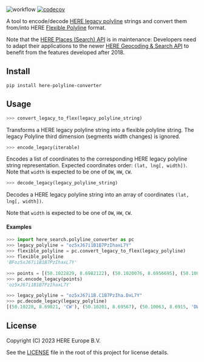 ![workflow][b]
[![codecov][c1]][c2]

A tool to encode/decode [HERE legacy polyline][4] strings and convert them from/into HERE [Flexible Polyline][1] format.

Note that the [HERE Places (Search) API][2] is in maintenance: Developers need to adapt their applications to the newer
[HERE Geocoding & Search API][3] to benefit from the features developed after 2018.


## Install

```shell
pip install here-polyline-converter
```

## Usage


```python
>>> convert_legacy_to_flex(legacy_polyline_string)
```

Transforms a HERE legacy polyline string into a flexible polyline string. The legacy Polyline third dimension (segments width changes) is ignored.

```python
>>> encode_legacy(iterable)
```

Encodes a list of coordinates to the corresponding HERE legacy polyline string representation. 
Expected coordinates order: `(lat, lng[, width])`. Note that `width` is expected to be one of `DW`, `HW`, `CW`.


```python
>>> decode_legacy(legacy_polyline_string)
```

Decodes a HERE legacy polyline string into an array of coordinates `(lat, lng[, width])`.


Note that `width` is expected to be one of `DW`, `HW`, `CW`.

#### Examples

```python
>>> import here_search.polyline_converter as pc
>>> legacy_polyline = "oz5xJ67i1B1B7PzIhaxL7Y"
>>> flexible_polyline = pc.convert_legacy_to_flex(legacy_polyline)
>>> flexible_polyline
'BFoz5xJ67i1B1B7PzIhaxL7Y'

>>> points = [(50.1022829, 8.6982122), (50.1020076, 8.6956695), (50.1006313, 8.6914960), (50.0987800, 8.6875156)]
>>> pc.encode_legacy(points)
'oz5xJ67i1B1B7PzIhaxL7Y'

>>> legacy_polyline = "oz5xJ67i1B.C1B7PzIha.DxL7Y"
>>> pc.decode_legacy(legacy_polyline)
[(50.10228, 8.69821, 'CW'), (50.10201, 8.69567), (50.10063, 8.6915, 'DW'), (50.09878, 8.68752)]
```

## License

Copyright (C) 2023 HERE Europe B.V.

See the [LICENSE](./LICENSE) file in the root of this project for license details.

[1]: https://github.com/heremaps/flexible-polyline
[2]: https://developer.here.com/documentation/places/dev_guide/topics/guide.html
[3]: https://developer.here.com/documentation/geocoding-search-api/dev_guide/index.html
[4]: https://developer.here.com/documentation/places/dev_guide/topics/location-contexts.html#location-contexts__here-polyline-encoding
[b]: https://github.com/heremaps/here-polyline-converter/actions/workflows/test.yml/badge.svg
[c1]: https://codecov.io/gh/heremaps/here-polyline-converter/branch/main/graph/badge.svg?token=9LPI9T7BMN
[c2]: https://codecov.io/gh/heremaps/here-polyline-converter